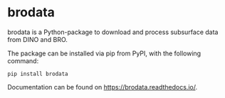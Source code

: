 # brodata
brodata is a Python-package to download and process subsurface data from DINO and BRO.

The package can be installed via pip from PyPI, with the following command:
```
pip install brodata
```
Documentation can be found on https://brodata.readthedocs.io/.
